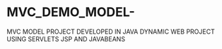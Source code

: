 # MVC_DEMO_MODEL-
MVC MODEL PROJECT DEVELOPED IN JAVA DYNAMIC WEB PROJECT USING SERVLETS JSP AND JAVABEANS
